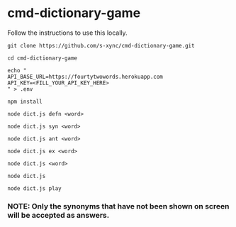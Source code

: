 # cmd-dictionary-game
Follow the instructions to use this locally.   

```
git clone https://github.com/s-xync/cmd-dictionary-game.git

cd cmd-dictionary-game

echo "
API_BASE_URL=https://fourtytwowords.herokuapp.com
API_KEY=<FILL_YOUR_API_KEY_HERE>
" > .env

npm install

node dict.js defn <word>

node dict.js syn <word>

node dict.js ant <word>

node dict.js ex <word>

node dict.js <word>

node dict.js

node dict.js play
```

### NOTE: Only the synonyms that have not been shown on screen will be accepted as answers.
